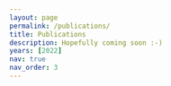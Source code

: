 ```yaml
---
layout: page
permalink: /publications/
title: Publications
description: Hopefully coming soon :-)
years: [2022]
nav: true
nav_order: 3
---
```

<!-- _pages/publications.md -->
<div class="publications">

<!-- {%- for y in page.years %}
  <h2 class="year">{{y}}</h2>
  {% bibliography -f papers -q @*[year={{y}}]* %}
{% endfor %} -->

</div>
